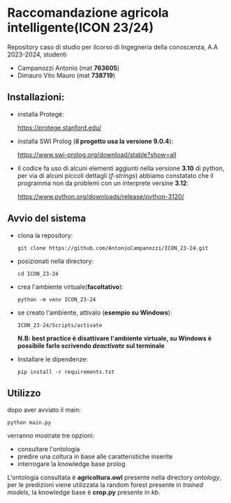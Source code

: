 # Raccomandazione agricola intelligente(ICON 23/24)
Repository caso di studio per ilcorso di Ingegneria della conoscenza, A.A 2023-2024, studenti

- Campanozzi Antonio (mat **763605**)
- Dimauro Vito Mauro (mat **738719**)

## Installazioni:

- installa Protegé:


    https://protege.stanford.edu/
- installa SWI Prolog (**il progetto usa la versione 9.0.4**):

    https://www.swi-prolog.org/download/stable?show=all

- Il codice fa uso di alcuni elementi aggiunti nella versione **3.10** di python, per via di alcuni piccoli dettagli (*f-strings*) abbiamo constatato che il programma non da problemi con un interprete versine **3.12**:

    https://www.python.org/downloads/release/python-3120/

## Avvio del sistema
- clona la repository:

    ```
    git clone https://github.com/AntonioCampanozzi/ICON_23-24.git
    ```
- posizionati nella directory:
    
    ```
    cd ICON_23-24
    ```
- crea l'ambiente virtuale(**facoltativo**):

    ```
    python -m venv ICON_23-24
    ```
- se creato l'ambiente, attivalo (**esempio su Windows**):
    ```
    ICON_23-24/Scripts/activate
    ```
    **N.B: best practice è disattivare l'ambiente virtuale, su Windows è possibile farlo scrivendo *deactivate* sul terminale**

- Installare le dipendenze:

    ```
    pip install -r requirements.txt
    ```

## Utilizzo

dopo aver avviato il main:

```
python main.py
```

verranno mostrate tre opzioni:

- consultare l'ontologia
- predire una coltura in base alle caratteristiche inserite
- interrogare la knowledge base prolog

L'ontologia consultata è **agricoltura.owl** presente nella directory *ontology*, per le predizioni viene utilizzata la random forest presente in *trained models*, la knowledge base è **crop.py** presente in *kb*.




   
